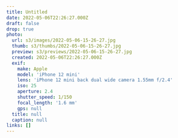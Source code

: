 ```yaml
---
title: Untitled
date: 2022-05-06T22:26:27.000Z
draft: false
drop: true
photo:
  url: s3/images/2022-05-06-15-26-27.jpg
  thumb: s3/thumbs/2022-05-06-15-26-27.jpg
  preview: s3/previews/2022-05-06-15-26-27.jpg
  created: 2022-05-06T22:26:27.000Z
  exif:
    make: Apple
    model: 'iPhone 12 mini'
    lens: 'iPhone 12 mini back dual wide camera 1.55mm f/2.4'
    iso: 25
    aperture: 2.4
    shutter_speed: 1/150
    focal_length: '1.6 mm'
    gps: null
  title: null
  caption: null
links: []
---
```

